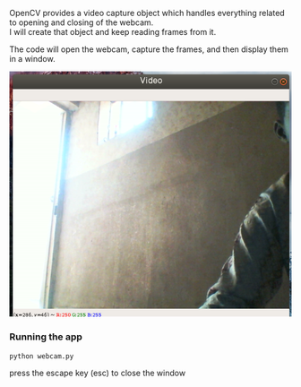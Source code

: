 OpenCV provides a video capture object which handles everything related to opening and closing of the webcam.\
I will create that object and keep reading frames from it.

The code will open the webcam, capture the frames, and then display them in a window.

![webcam](screenshot/sc1.png)

### Running the app
    python webcam.py

press the escape key (esc) to close the window
